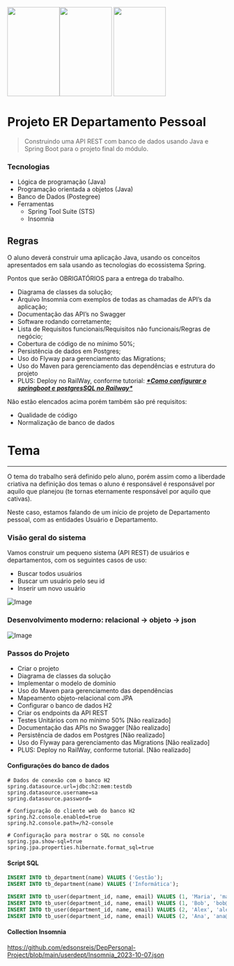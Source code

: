 <img src="https://cdn.jsdelivr.net/gh/devicons/devicon/icons/java/java-original.svg" width="120" height="205"/><img src="https://cdn.jsdelivr.net/gh/devicons/devicon/icons/spring/spring-plain-wordmark.svg" width="120" height="205"/> <img src="https://cdn.jsdelivr.net/gh/devicons/devicon/icons/postgresql/postgresql-original.svg" width="120" height="205" />

# Projeto ER Departamento Pessoal

>  Construindo uma API REST com banco de dados usando Java e Spring Boot para o projeto final do módulo.

### Tecnologias

- Lógica de programação (Java)
- Programação orientada a objetos (Java)
- Banco de Dados (Postegree)
- Ferramentas
  - Spring Tool Suite (STS)
  - Insomnia

## Regras

O aluno deverá construir uma aplicação Java, usando os conceitos apresentados em sala usando as tecnologias do ecossistema Spring.

Pontos que serão OBRIGATÓRIOS para a entrega do trabalho.

- Diagrama de classes da solução;
- Arquivo Insomnia com exemplos de todas as chamadas de API’s da aplicação;
- Documentação das API’s no Swagger
- Software rodando corretamente;
- Lista de Requisitos funcionais/Requisitos não funcionais/Regras de negócio;
- Cobertura de código de no mínimo 50%;
- Persistência de dados em Postgres;
- Uso do Flyway para gerenciamento das Migrations;
- Uso do Maven para gerenciamento das dependências e estrutura do projeto
- PLUS: Deploy no RailWay, conforme tutorial: [***\*Como configurar o springboot e postgresSQL no Railway\****](https://www.notion.so/Como-configurar-o-springboot-e-postgresSQL-no-Railway-301bdf4514fe49eb88fb082298aa8a2a?pvs=21)

Não estão elencados acima porém também são pré requisitos:

- Qualidade de código
- Normalização de banco de dados



# Tema

------

O tema do trabalho será definido pelo aluno, porém assim como a liberdade criativa na definição dos temas o aluno é responsável é responsável por aquilo que planejou (te tornas eternamente responsável por aquilo que cativas).

Neste caso, estamos falando de um início de projeto de Departamento pessoal, com as entidades Usuário e Departamento.



### Visão geral do sistema

Vamos construir um pequeno sistema (API REST) de usuários e departamentos, com os seguintes casos de uso:

- Buscar todos usuários
- Buscar um usuário pelo seu id
- Inserir um novo usuário

![Image](https://raw.githubusercontent.com/devsuperior/java-web-spring-2022/main/img/dominio.png "Modelo conceitual")

### Desenvolvimento moderno: relacional -> objeto -> json

![Image](https://raw.githubusercontent.com/devsuperior/java-web-spring-2022/main/img/objetos.png "Objetos")

### Passos do Projeto

- Criar o projeto
- Diagrama de classes da solução
- Implementar o modelo de domínio
- Uso do Maven para gerenciamento das dependências 
- Mapeamento objeto-relacional com JPA
- Configurar o banco de dados H2
- Criar os endpoints da API REST
- Testes Unitários com no mínimo 50% [Não realizado]
- Documentação das APIs no Swagger [Não realizado]
- Persistência de dados em Postgres [Não realizado] 
- Uso do Flyway para gerenciamento das Migrations [Não realizado]
- PLUS: Deploy no RailWay, conforme tutorial. [Não realizado]

#### Configurações do banco de dados

```
# Dados de conexão com o banco H2
spring.datasource.url=jdbc:h2:mem:testdb
spring.datasource.username=sa
spring.datasource.password=

# Configuração do cliente web do banco H2
spring.h2.console.enabled=true
spring.h2.console.path=/h2-console

# Configuração para mostrar o SQL no console
spring.jpa.show-sql=true
spring.jpa.properties.hibernate.format_sql=true
```

#### Script SQL

```sql
INSERT INTO tb_department(name) VALUES ('Gestão');
INSERT INTO tb_department(name) VALUES ('Informática');

INSERT INTO tb_user(department_id, name, email) VALUES (1, 'Maria', 'maria@gmail.com');
INSERT INTO tb_user(department_id, name, email) VALUES (1, 'Bob', 'bob@gmail.com');
INSERT INTO tb_user(department_id, name, email) VALUES (2, 'Alex', 'alex@gmail.com');
INSERT INTO tb_user(department_id, name, email) VALUES (2, 'Ana', 'ana@gmail.com');
```
#### Collection Insomnia

https://github.com/edsonsreis/DepPersonal-Project/blob/main/userdept/Insomnia_2023-10-07.json
